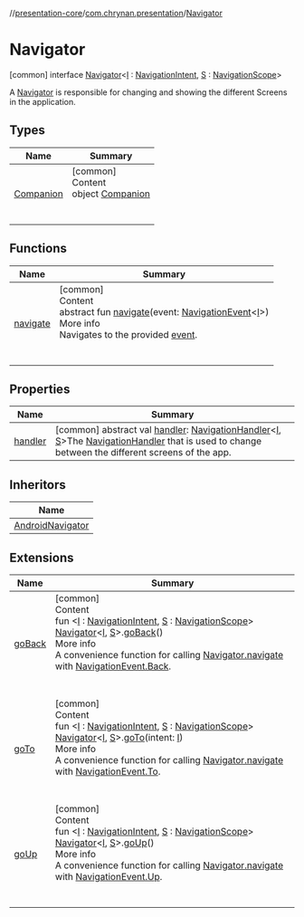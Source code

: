//[presentation-core](../../../index.md)/[com.chrynan.presentation](../index.md)/[Navigator](index.md)



# Navigator  
 [common] interface [Navigator](index.md)<[I](index.md) : [NavigationIntent](../-navigation-intent/index.md), [S](index.md) : [NavigationScope](../-navigation-scope/index.md)>

A [Navigator](index.md) is responsible for changing and showing the different Screens in the application.

   


## Types  
  
|  Name |  Summary | 
|---|---|
| <a name="com.chrynan.presentation/Navigator.Companion///PointingToDeclaration/"></a>[Companion](-companion/index.md)| <a name="com.chrynan.presentation/Navigator.Companion///PointingToDeclaration/"></a>[common]  <br>Content  <br>object [Companion](-companion/index.md)  <br><br><br>|


## Functions  
  
|  Name |  Summary | 
|---|---|
| <a name="com.chrynan.presentation/Navigator/navigate/#com.chrynan.presentation.NavigationEvent[TypeParam(bounds=[com.chrynan.presentation.NavigationIntent])]/PointingToDeclaration/"></a>[navigate](navigate.md)| <a name="com.chrynan.presentation/Navigator/navigate/#com.chrynan.presentation.NavigationEvent[TypeParam(bounds=[com.chrynan.presentation.NavigationIntent])]/PointingToDeclaration/"></a>[common]  <br>Content  <br>abstract fun [navigate](navigate.md)(event: [NavigationEvent](../-navigation-event/index.md)<[I](index.md)>)  <br>More info  <br>Navigates to the provided [event](navigate.md).  <br><br><br>|


## Properties  
  
|  Name |  Summary | 
|---|---|
| <a name="com.chrynan.presentation/Navigator/handler/#/PointingToDeclaration/"></a>[handler](handler.md)| <a name="com.chrynan.presentation/Navigator/handler/#/PointingToDeclaration/"></a> [common] abstract val [handler](handler.md): [NavigationHandler](../-navigation-handler/index.md)<[I](index.md), [S](index.md)>The [NavigationHandler](../-navigation-handler/index.md) that is used to change between the different screens of the app.   <br>|


## Inheritors  
  
|  Name | 
|---|
| <a name="com.chrynan.presentation.android/AndroidNavigator///PointingToDeclaration/"></a>[AndroidNavigator](../../com.chrynan.presentation.android/-android-navigator/index.md)|


## Extensions  
  
|  Name |  Summary | 
|---|---|
| <a name="com.chrynan.presentation//goBack/com.chrynan.presentation.Navigator[TypeParam(bounds=[com.chrynan.presentation.NavigationIntent]),TypeParam(bounds=[com.chrynan.presentation.NavigationScope])]#/PointingToDeclaration/"></a>[goBack](../go-back.md)| <a name="com.chrynan.presentation//goBack/com.chrynan.presentation.Navigator[TypeParam(bounds=[com.chrynan.presentation.NavigationIntent]),TypeParam(bounds=[com.chrynan.presentation.NavigationScope])]#/PointingToDeclaration/"></a>[common]  <br>Content  <br>fun <[I](../go-back.md) : [NavigationIntent](../-navigation-intent/index.md), [S](../go-back.md) : [NavigationScope](../-navigation-scope/index.md)> [Navigator](index.md)<[I](../go-back.md), [S](../go-back.md)>.[goBack](../go-back.md)()  <br>More info  <br>A convenience function for calling [Navigator.navigate](navigate.md) with [NavigationEvent.Back](../-navigation-event/-back/index.md).  <br><br><br>|
| <a name="com.chrynan.presentation//goTo/com.chrynan.presentation.Navigator[TypeParam(bounds=[com.chrynan.presentation.NavigationIntent]),TypeParam(bounds=[com.chrynan.presentation.NavigationScope])]#TypeParam(bounds=[com.chrynan.presentation.NavigationIntent])/PointingToDeclaration/"></a>[goTo](../go-to.md)| <a name="com.chrynan.presentation//goTo/com.chrynan.presentation.Navigator[TypeParam(bounds=[com.chrynan.presentation.NavigationIntent]),TypeParam(bounds=[com.chrynan.presentation.NavigationScope])]#TypeParam(bounds=[com.chrynan.presentation.NavigationIntent])/PointingToDeclaration/"></a>[common]  <br>Content  <br>fun <[I](../go-to.md) : [NavigationIntent](../-navigation-intent/index.md), [S](../go-to.md) : [NavigationScope](../-navigation-scope/index.md)> [Navigator](index.md)<[I](../go-to.md), [S](../go-to.md)>.[goTo](../go-to.md)(intent: [I](../go-to.md))  <br>More info  <br>A convenience function for calling [Navigator.navigate](navigate.md) with [NavigationEvent.To](../-navigation-event/-to/index.md).  <br><br><br>|
| <a name="com.chrynan.presentation//goUp/com.chrynan.presentation.Navigator[TypeParam(bounds=[com.chrynan.presentation.NavigationIntent]),TypeParam(bounds=[com.chrynan.presentation.NavigationScope])]#/PointingToDeclaration/"></a>[goUp](../go-up.md)| <a name="com.chrynan.presentation//goUp/com.chrynan.presentation.Navigator[TypeParam(bounds=[com.chrynan.presentation.NavigationIntent]),TypeParam(bounds=[com.chrynan.presentation.NavigationScope])]#/PointingToDeclaration/"></a>[common]  <br>Content  <br>fun <[I](../go-up.md) : [NavigationIntent](../-navigation-intent/index.md), [S](../go-up.md) : [NavigationScope](../-navigation-scope/index.md)> [Navigator](index.md)<[I](../go-up.md), [S](../go-up.md)>.[goUp](../go-up.md)()  <br>More info  <br>A convenience function for calling [Navigator.navigate](navigate.md) with [NavigationEvent.Up](../-navigation-event/-up/index.md).  <br><br><br>|

